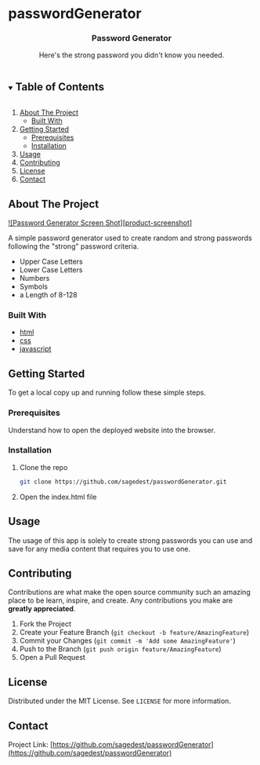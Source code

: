 # passwordGenerator



  <h3 align="center">Password Generator</h3>

  <p align="center">
    Here's the strong password you didn't know you needed.
    </p>



<!-- TABLE OF CONTENTS -->
<details open="open">
  <summary><h2 style="display: inline-block">Table of Contents</h2></summary>
  <ol>
    <li>
      <a href="#about-the-project">About The Project</a>
      <ul>
        <li><a href="#built-with">Built With</a></li>
      </ul>
    </li>
    <li>
      <a href="#getting-started">Getting Started</a>
      <ul>
        <li><a href="#prerequisites">Prerequisites</a></li>
        <li><a href="#installation">Installation</a></li>
      </ul>
    </li>
    <li><a href="#usage">Usage</a></li>
    <li><a href="#contributing">Contributing</a></li>
    <li><a href="#license">License</a></li>
    <li><a href="#contact">Contact</a></li>
  </ol>
</details>



<!-- ABOUT THE PROJECT -->
## About The Project

[![Password Generator Screen Shot][product-screenshot]](https://example.com)

A simple password generator used to create random and strong passwords following the "strong" password criteria.
* Upper Case Letters
* Lower Case Letters
* Numbers
* Symbols
* a Length of 8-128



### Built With

* [html](html)
* [css](css)
* [javascript](javascript)



<!-- GETTING STARTED -->
## Getting Started

To get a local copy up and running follow these simple steps.

### Prerequisites
Understand how to open the deployed website into the browser.

### Installation

1. Clone the repo
   ```sh
   git clone https://github.com/sagedest/passwordGenerator.git
   ```
2. Open the index.html file



<!-- USAGE EXAMPLES -->
## Usage

The usage of this app is solely to create strong passwords you can use and save for any media content that requires you to use one.



<!-- CONTRIBUTING -->
## Contributing

Contributions are what make the open source community such an amazing place to be learn, inspire, and create. Any contributions you make are **greatly appreciated**.

1. Fork the Project
2. Create your Feature Branch (`git checkout -b feature/AmazingFeature`)
3. Commit your Changes (`git commit -m 'Add some AmazingFeature'`)
4. Push to the Branch (`git push origin feature/AmazingFeature`)
5. Open a Pull Request



<!-- LICENSE -->
## License

Distributed under the MIT License. See `LICENSE` for more information.



<!-- CONTACT -->
## Contact

Project Link: [https://github.com/sagedest/passwordGenerator](https://github.com/sagedest/passwordGenerator)






